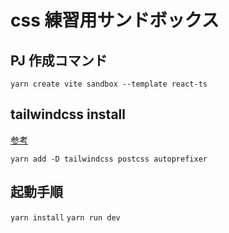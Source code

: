 # css 練習用サンドボックス

## PJ 作成コマンド

`yarn create vite sandbox --template react-ts`

## tailwindcss install

[参考](https://tailwindcss.com/docs/guides/vite)

`yarn add -D tailwindcss postcss autoprefixer`

## 起動手順

`yarn install`
`yarn run dev`
